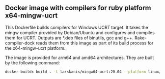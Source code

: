 Docker image with compilers for ruby platform x64-mingw-ucrt
------------------

This Dockerfile builds compilers for Windows UCRT target.
It takes the mingw compiler provided by Debian/Ubuntu and configures and compiles them for UCRT.
Outputs are *.deb files of binutils, gcc and g++.
Rake-compiler-dock reads them from this image as part of its build process for the x64-mingw-ucrt platform.

The image is provided for arm64 and amd64 architectures.
They are built by the following command:

```sh
docker buildx build . -t larskanis/mingw64-ucrt:20.04 --platform linux/arm64,linux/amd64 --push
```
